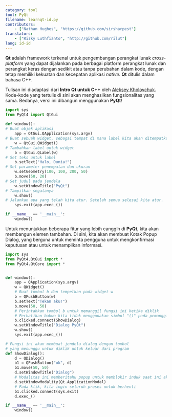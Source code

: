 ```yaml
---
category: tool
tool: PyQt
filename: learnqt-id.py
contributors:
    - ["Nathan Hughes", "https://github.com/sirsharpest"]
translators:
    - ["Rizky Luthfianto", "http://github.com/rilut"]
lang: id-id
---
```


**Qt** adalah framework terkenal untuk pengembangan perangkat lunak *cross-platform* yang dapat dijalankan pada berbagai platform perangkat lunak dan perangkat keras dengan sedikit atau tanpa perubahan dalam kode, dengan tetap memiliki kekuatan dan kecepatan aplikasi *native*. **Qt** ditulis dalam bahasa C++.


Tulisan ini diadaptasi dari **Intro Qt untuk C++** oleh [Aleksey Kholovchuk](https://github.com/vortexxx192). Kode-kode yang tertulis di sini akan menghasilkan fungsionalitas yang sama. Bedanya, versi ini dibangun menggunakan **PyQt**!

```Python
import sys
from PyQt4 import QtGui
	
def window():
# Buat objek aplikasi
    app = QtGui.QApplication(sys.argv)
# Buat sebuah widget, sebagai tempat di mana label kita akan ditempatkan
    w = QtGui.QWidget()
# Tambahkan label untuk widget
    b = QtGui.QLabel(w)
# Set teks untuk label
    b.setText("Halo, Dunia!")
# Set parameter penempatan dan ukuran
    w.setGeometry(100, 100, 200, 50)
    b.move(50, 20)
# Set judul pada jendela
    w.setWindowTitle("PyQt")
# Tampilkan segalanya
    w.show()
# Jalankan apa yang telah kita atur. Setelah semua selesai kita atur.
    sys.exit(app.exec_())

if __name__ == '__main__':
    window()
```

Untuk menunjukkan beberapa fitur yang lebih canggih di **PyQt**, kita akan membangun elemen tambahan.
Di sini, kita akan membuat Kotak Popup Dialog, yang berguna untuk meminta pengguna untuk mengkonfirmasi keputusan atau untuk menampilkan informasi.

```Python 
import sys
from PyQt4.QtGui import *
from PyQt4.QtCore import *


def window():
    app = QApplication(sys.argv)
    w = QWidget()
    # Buat tombol b dan tempelkan pada widget w
    b = QPushButton(w)
    b.setText("Tekan aku!")
    b.move(50, 50)
    # Perintahkan tombol b untuk memanggil fungsi ini ketika diklik
    # Perhatikan bahwa kita tidak menggunakan simbol "()" pada pemanggilan fungsi kali ini
    b.clicked.connect(ShowDialog)
    w.setWindowTitle("Dialog PyQt")
    w.show()
    sys.exit(app.exec_())

# Fungsi ini akan membuat jendela dialog dengan tombol
# yang menunggu untuk diklik untuk keluar dari program
def ShowDialog():
    d = QDialog()
    b1 = QPushButton("ok", d)
    b1.move(50, 50)
    d.setWindowTitle("Dialog")
    # Modalitas ini memberitahu popup untuk memblokir induk saat ini aktif
    d.setWindowModality(Qt.ApplicationModal)
    # Pada klik, kita ingin seluruh proses untuk berhenti
    b1.clicked.connect(sys.exit)
    d.exec_()

if __name__ == '__main__':
    window()
```
